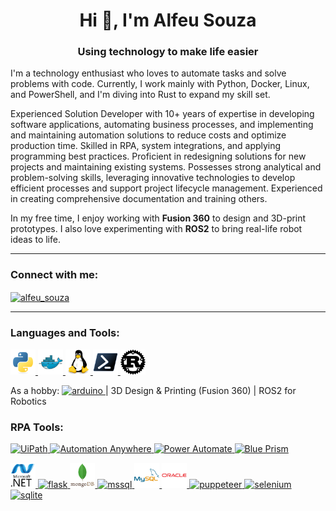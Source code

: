 <h1 align="center">Hi 👋, I'm Alfeu Souza</h1>
<h3 align="center">Using technology to make life easier</h3>

<p align="left">
  I'm a technology enthusiast who loves to automate tasks and solve problems with code. Currently, I work mainly with Python, Docker, Linux, and PowerShell, and I'm diving into Rust to expand my skill set.
</p>

<p align="left">
  Experienced Solution Developer with 10+ years of expertise in developing software 
  applications, automating business processes, and implementing and maintaining 
  automation solutions to reduce costs and optimize production time. Skilled in RPA, 
  system integrations, and applying programming best practices. Proficient in 
  redesigning solutions for new projects and maintaining existing systems. Possesses 
  strong analytical and problem-solving skills, leveraging innovative technologies to 
  develop efficient processes and support project lifecycle management. Experienced 
  in creating comprehensive documentation and training others.
</p>

<p align="left">
  In my free time, I enjoy working with <strong>Fusion 360</strong> to design and 
  3D-print prototypes. I also love experimenting with <strong>ROS2</strong> to bring 
  real-life robot ideas to life.
</p>

---

<h3 align="left">Connect with me:</h3>
<p align="left">
  <a href="https://linkedin.com/in/alfeu_souza" target="_blank">
    <img align="center" 
         src="https://raw.githubusercontent.com/rahuldkjain/github-profile-readme-generator/master/src/images/icons/Social/linked-in-alt.svg" 
         alt="alfeu_souza" 
         height="30" 
         width="40" />
  </a>
</p>

---

<h3 align="left">Languages and Tools:</h3>
<p align="left">
  <!-- Main Tech Stack -->
  <!-- Python -->
  <a href="https://www.python.org" target="_blank" rel="noreferrer">
    <img src="https://raw.githubusercontent.com/devicons/devicon/master/icons/python/python-original.svg" 
         alt="python" 
         width="40" 
         height="40"/>
  </a>
  <!-- Docker -->
  <a href="https://www.docker.com/" target="_blank" rel="noreferrer">
    <img src="https://raw.githubusercontent.com/devicons/devicon/master/icons/docker/docker-original.svg"
         alt="docker" 
         width="40" 
         height="40"/>
  </a>
  <!-- Linux -->
  <a href="https://www.linux.org/" target="_blank" rel="noreferrer">
    <img src="https://raw.githubusercontent.com/devicons/devicon/master/icons/linux/linux-original.svg"
         alt="linux" 
         width="40" 
         height="40"/>
  </a>
  <!-- PowerShell -->
  <a href="https://docs.microsoft.com/en-us/powershell/" target="_blank" rel="noreferrer">
    <img src="https://raw.githubusercontent.com/devicons/devicon/master/icons/powershell/powershell-original.svg"
         alt="powershell" 
         width="40" 
         height="40"/>
  </a>
  <!-- Rust -->
  <a href="https://www.rust-lang.org" target="_blank" rel="noreferrer">
    <img src="https://raw.githubusercontent.com/devicons/devicon/master/icons/rust/rust-plain.svg"
         alt="rust" 
         width="40" 
         height="40"/>
  </a>
</p>

<p align="left">
  <span>As a hobby: </span>
  <a href="https://www.arduino.cc/" target="_blank" rel="noreferrer">
    <img src="https://cdn.worldvectorlogo.com/logos/arduino-1.svg" 
         alt="arduino" 
         width="40" 
         height="40"/>
  </a>
  <span> | 3D Design & Printing (Fusion 360) | ROS2 for Robotics </span>
</p>

<h3 align="left">RPA Tools:</h3>
<p align="left">
  <!-- UiPath -->
  <a href="https://www.uipath.com/" target="_blank" rel="noreferrer">
    <img src="https://cdn.uipath.com/hubfs/logos/UiPath-Vertical-Color.svg" 
         alt="UiPath" 
         width="40" 
         height="40"/>
  </a>
  <!-- Automation Anywhere -->
  <a href="https://www.automationanywhere.com/" target="_blank" rel="noreferrer">
    <img src="https://www.automationanywhere.com/sites/default/files/2022-02/A%20logo%20only.png" 
         alt="Automation Anywhere" 
         width="40" 
         height="40"/>
  </a>
  <!-- Power Automate -->
  <a href="https://powerautomate.microsoft.com/" target="_blank" rel="noreferrer">
    <img src="https://upload.wikimedia.org/wikipedia/commons/4/40/Power_Automate_logo.svg" 
         alt="Power Automate" 
         width="40" 
         height="40"/>
  </a>
  <!-- Blue Prism -->
  <a href="https://www.blueprism.com/" target="_blank" rel="noreferrer">
    <img src="https://upload.wikimedia.org/wikipedia/en/6/6a/Blue_Prism_logo_2018.png"
         alt="Blue Prism" 
         width="60" 
         height="40"/>
  </a>
</p>


<p align="left">
  <!-- Other Tools & Frameworks -->
  <a href="https://dotnet.microsoft.com/" target="_blank" rel="noreferrer">
    <img src="https://raw.githubusercontent.com/devicons/devicon/master/icons/dot-net/dot-net-original-wordmark.svg"
         alt="dotnet" 
         width="40" 
         height="40"/>
  </a>
  <a href="https://flask.palletsprojects.com/" target="_blank" rel="noreferrer">
    <img src="https://www.vectorlogo.zone/logos/pocoo_flask/pocoo_flask-icon.svg" 
         alt="flask" 
         width="40" 
         height="40"/>
  </a>
  <a href="https://www.mongodb.com/" target="_blank" rel="noreferrer">
    <img src="https://raw.githubusercontent.com/devicons/devicon/master/icons/mongodb/mongodb-original-wordmark.svg"
         alt="mongodb" 
         width="40" 
         height="40"/>
  </a>
  <a href="https://www.microsoft.com/en-us/sql-server" target="_blank" rel="noreferrer">
    <img src="https://www.svgrepo.com/show/303229/microsoft-sql-server-logo.svg"
         alt="mssql" 
         width="40" 
         height="40"/>
  </a>
  <a href="https://www.mysql.com/" target="_blank" rel="noreferrer">
    <img src="https://raw.githubusercontent.com/devicons/devicon/master/icons/mysql/mysql-original-wordmark.svg"
         alt="mysql" 
         width="40" 
         height="40"/>
  </a>
  <a href="https://www.oracle.com/" target="_blank" rel="noreferrer">
    <img src="https://raw.githubusercontent.com/devicons/devicon/master/icons/oracle/oracle-original.svg"
         alt="oracle" 
         width="40" 
         height="40"/>
  </a>
  <a href="https://github.com/puppeteer/puppeteer" target="_blank" rel="noreferrer">
    <img src="https://www.vectorlogo.zone/logos/pptrdev/pptrdev-official.svg"
         alt="puppeteer" 
         width="40" 
         height="40"/>
  </a>
  <a href="https://www.selenium.dev" target="_blank" rel="noreferrer">
    <img src="https://raw.githubusercontent.com/detain/svg-logos/780f25886640cef088af994181646db2f6b1a3f8/svg/selenium-logo.svg"
         alt="selenium" 
         width="40" 
         height="40"/>
  </a>
  <a href="https://www.sqlite.org/" target="_blank" rel="noreferrer">
    <img src="https://www.vectorlogo.zone/logos/sqlite/sqlite-icon.svg"
         alt="sqlite" 
         width="40" 
         height="40"/>
  </a>
</p>
